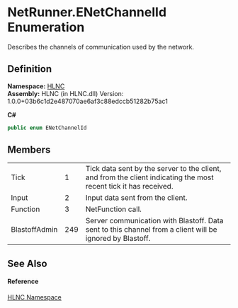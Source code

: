 # NetRunner.ENetChannelId Enumeration


Describes the channels of communication used by the network.



## Definition
**Namespace:** <a href="N_HLNC">HLNC</a>  
**Assembly:** HLNC (in HLNC.dll) Version: 1.0.0+03b6c1d2e487070ae6af3c88edccb51282b75ac1

**C#**
``` C#
public enum ENetChannelId
```



## Members
<table>
<tr>
<td>Tick</td>
<td>1</td>
<td>Tick data sent by the server to the client, and from the client indicating the most recent tick it has received.</td></tr>
<tr>
<td>Input</td>
<td>2</td>
<td>Input data sent from the client.</td></tr>
<tr>
<td>Function</td>
<td>3</td>
<td>NetFunction call.</td></tr>
<tr>
<td>BlastoffAdmin</td>
<td>249</td>
<td>Server communication with Blastoff. Data sent to this channel from a client will be ignored by Blastoff.</td></tr>
</table>

## See Also


#### Reference
<a href="N_HLNC">HLNC Namespace</a>  
